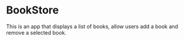 # BookStore
This is an app that  displays a list of books, allow users add a book and remove a selected book.
